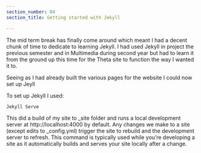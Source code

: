 ```yaml
---
section_number: 04
section_title: Getting started with Jekyll

---
```


The mid term break has finally come around which meant I had a decent chunk of time to dedicate to learning Jekyll. I had used Jekyll in project the previous semester and in Multimedia during second year but had to learn it from the ground up this time for the Theta site to function the way I wanted it to.  

Seeing as I had already built the various pages for the website I could now set up Jeyll

To set up Jekyll I used:

    Jekyll Serve

This did a build of my site to _site folder and runs a local development server at http://localhost:4000 by default. Any changes we make to a site (except edits to  _config.yml) trigger the site to rebuild and the development server to refresh. This command is typically used while you’re developing a site as it automatically builds and serves your site locally after a change.